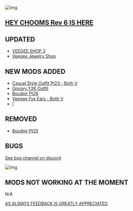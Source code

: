 ![img](https://s13.gifyu.com/images/SjBKh.png)

## [HEY CHOOMS Rev 6 IS HERE](https://)


## UPDATED

- [VEEGEE SHOP 3](https://www.nexusmods.com/cyberpunk2077/mods/18890?tab=description)
- [Veegee Jewelry Shop](https://www.nexusmods.com/cyberpunk2077/mods/8688)

## NEW MODS ADDED 

- [Casual Style Outfit Pt23 - Both V](https://www.nexusmods.com/cyberpunk2077/mods/19684?tab=description)
- [Groovy Y2K Outfit](https://www.nexusmods.com/cyberpunk2077/mods/19683?tab=description)
- [Boudoir Pt26](https://www.nexusmods.com/cyberpunk2077/mods/19486?tab=description)
- [Veegee Fox Ears - Both V](https://www.nexusmods.com/cyberpunk2077/mods/19485?tab=description)
- [

## REMOVED

- [Boudoir Pt25](https://www.nexusmods.com/cyberpunk2077/mods/19405)

## BUGS

 [See bug channel on discord](https://discord.gg/xZNztPjA2u)
 
![img](https://i.imgur.com/wAJUpeU.png)

## MODS NOT WORKING AT THE MOMENT 

N/A

[AS ALWAYS FEEDBACK IS GREATLY APPRECIATED](https://)
